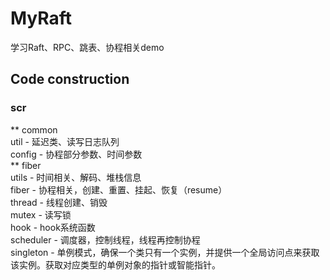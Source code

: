 # MyRaft
学习Raft、RPC、跳表、协程相关demo

## Code construction
### scr
** common<br>
    util - 延迟类、读写日志队列<br>
    config - 协程部分参数、时间参数<br>
** fiber<br>
    utils - 时间相关、解码、堆栈信息<br>
    fiber - 协程相关，创建、重置、挂起、恢复（resume）<br>
    thread - 线程创建、销毁<br>
    mutex - 读写锁<br>
    hook - hook系统函数<br>
    scheduler - 调度器，控制线程，线程再控制协程<br>
    singleton - 单例模式，确保一个类只有一个实例，并提供一个全局访问点来获取该实例。获取对应类型的单例对象的指针或智能指针。<br>

